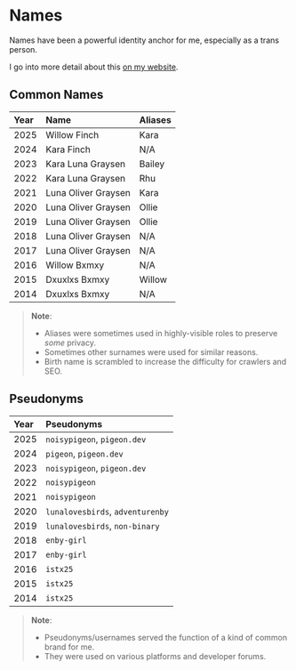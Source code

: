 # Names

Names have been a powerful identity anchor for me, especially as a trans person. 

I go into more detail about this [on my website](https://pigeon.dev/pages/names).

## Common Names

| Year     | Name                | Aliases |
| :------- | :------------------ | :------ |
| 2025     | Willow Finch        | Kara    |
| 2024     | Kara Finch          | N/A     |
| 2023     | Kara Luna Graysen   | Bailey  |
| 2022     | Kara Luna Graysen   | Rhu     |
| 2021     | Luna Oliver Graysen | Kara    |
| 2020     | Luna Oliver Graysen | Ollie   |
| 2019     | Luna Oliver Graysen | Ollie   |
| 2018     | Luna Oliver Graysen | N/A     |
| 2017     | Luna Oliver Graysen | N/A     |
| 2016     | Willow Bxmxy        | N/A     |
| 2015     | Dxuxlxs Bxmxy       | Willow  |
| 2014     | Dxuxlxs Bxmxy       | N/A     |

> **Note**:
> - Aliases were sometimes used in highly-visible roles to preserve _some_ privacy.
> - Sometimes other surnames were used for similar reasons.
> - Birth name is scrambled to increase the difficulty for crawlers and SEO.

## Pseudonyms

| Year     | Pseudonyms                       |
| :------- | :------------------------------- |
| 2025     | `noisypigeon`, `pigeon.dev`      |
| 2024     | `pigeon`, `pigeon.dev`           |
| 2023     | `noisypigeon`, `pigeon.dev`      |
| 2022     | `noisypigeon`                    |
| 2021     | `noisypigeon`                    |
| 2020     | `lunalovesbirds`, `adventurenby` |
| 2019     | `lunalovesbirds`, `non-binary`   |
| 2018     | `enby-girl`                      |
| 2017     | `enby-girl`                      |
| 2016     | `istx25`                         |
| 2015     | `istx25`                         |
| 2014     | `istx25`                         |

> **Note**:
> - Pseudonyms/usernames served the function of a kind of common brand for me.
> - They were used on various platforms and developer forums.
